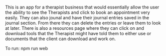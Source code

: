 This is an app for a therapist business that would essentially allow the user the ability to see the Therapists and click to book an appointment very easily. 
They can also jounal and have their journal entries saved in the journal section. From there they can delete the entries or leave them to look at later.
There is also a resources page where they can click on and download tools that the Therapist might have told them to either use or documents that the client can download and work on.

To run: npm run web
